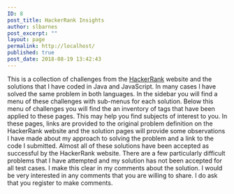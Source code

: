 ```yaml
---
ID: 8
post_title: HackerRank Insights
author: slbarnes
post_excerpt: ""
layout: page
permalink: http://localhost/
published: true
post_date: 2018-08-19 13:42:43
---
```

This is a collection of challenges from the <a href="http://hackerrank.com" target="_blank" rel="noopener">HackerRank</a> website and the solutions that I have coded in Java and JavaScript. In many cases I have solved the same problem in both languages. In the sidebar you will find a menu of these challenges with sub-menus for each solution. Below this menu of challenges you will find the an inventory of tags that have been applied to these pages. This may help you find subjects of interest to you. In these pages, links are provided to the original problem definition on the HackerRank website and the solution pages will provide some observations I have made about my approach to solving the problem and a link to the code I submitted. Almost all of these solutions have been accepted as successful by the HackerRank website. There are a few particularly difficult problems that I have attempted and my solution has not been accepted for all test cases. I make this clear in my comments about the solution. I would be very interested in any comments that you are willing to share. I do ask that you register to make comments.  